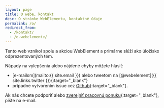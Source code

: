 ```yaml
---
layout: page
title: O webe, kontakt
desc: O stránke WebElementu, kontaktné údaje
permalink: /o/
redirect_from:
  - /kontakt/
  - /o-webelemente/
---
```


Tento web vznikol spolu a akciou WebElement a primárne slúži ako úložisko odprezentovaných tém.

Nápady na vylepšenia alebo nájdené chyby môžete hlásiť:

- [e-mailom](mailto:{{ site.email }}) alebo tweetom na [@webelement]({{ site.links.twitter }}){:target="_blank"}
- prípadne vytvorením issue cez [Github](https://github.com/webelement/webelement.github.io/issues/new){:target="_blank"}.

Ak nás chcete podporiť alebo [zverejniť pracovnú ponuku](https://gist.github.com/ujovlado/84a4634c7efb2bdc47bd){:target="_blank"}, píšte na e-mail.